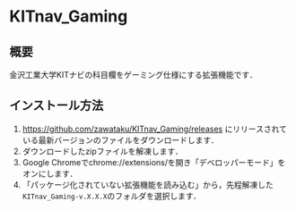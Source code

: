 # KITnav_Gaming

## 概要
金沢工業大学KITナビの科目欄をゲーミング仕様にする拡張機能です．

## インストール方法
1. https://github.com/zawataku/KITnav_Gaming/releases にリリースされている最新バージョンのファイルをダウンロードします．
2. ダウンロードしたzipファイルを解凍します．
3. Google Chromeでchrome://extensions/を開き「デベロッパーモード」をオンにします．
4. 「パッケージ化されていない拡張機能を読み込む」から，先程解凍した`KITnav_Gaming-v.X.X.X`のフォルダを選択します．
